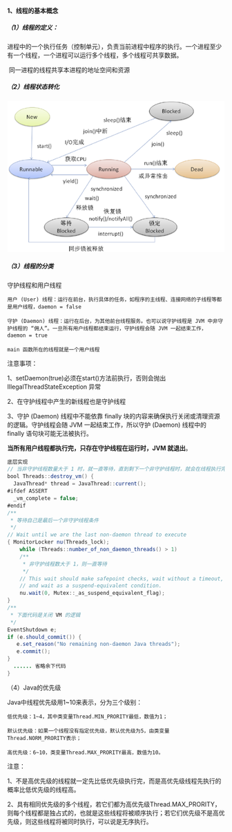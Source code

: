 #### 1、线程的基本概念

##### （1）线程的定义：

​		进程中的一个执行任务（控制单元），负责当前进程中程序的执行。一个进程至少有一个线程，一个进程可以运行多个线程，多个线程可共享数据。

​		同一进程的线程共享本进程的地址空间和资源

##### （2）线程状态转化

![线程状态转化](../../resource/%E7%BA%BF%E7%A8%8B%E7%8A%B6%E6%80%81%E8%BD%AC%E5%8C%96.png)

##### （3）线程的分类

守护线程和用户线程

```
用户 (User) 线程：运行在前台，执行具体的任务，如程序的主线程、连接网络的子线程等都是用户线程，daemon = false

守护 (Daemon) 线程：运行在后台，为其他前台线程服务。也可以说守护线程是 JVM 中非守护线程的 “佣人”。一旦所有用户线程都结束运行，守护线程会随 JVM 一起结束工作，daemon = true

main 函数所在的线程就是一个用户线程
```

注意事项：

1、setDaemon(true)必须在start()方法前执行，否则会抛出 IllegalThreadStateException 异常

2、在守护线程中产生的新线程也是守护线程

3、守护 (Daemon) 线程中不能依靠 finally 块的内容来确保执行关闭或清理资源的逻辑。守护线程会随 JVM 一起结束工作，所以守护 (Daemon) 线程中的 finally 语句块可能无法被执行。

**当所有用户线程都执行完，只存在守护线程在运行时，JVM 就退出**。

```java
底层实现
// 当非守护线程数量大于 1 时，就一直等待，直到剩下一个非守护线程时，就会在线程执行完后，退出 JVM。
bool Threads::destroy_vm() {
  JavaThread* thread = JavaThread::current();
#ifdef ASSERT
  _vm_complete = false;
#endif
/**
 * 等待自己是最后一个非守护线程条件
 */
// Wait until we are the last non-daemon thread to execute
{ MonitorLocker nu(Threads_lock);
    while (Threads::number_of_non_daemon_threads() > 1)
    /**
     * 非守护线程数大于 1，则一直等待
     */
    // This wait should make safepoint checks, wait without a timeout,
    // and wait as a suspend-equivalent condition.
    nu.wait(0, Mutex::_as_suspend_equivalent_flag);
}
/**
 * 下面代码是关闭 VM 的逻辑
 */
EventShutdown e;
if (e.should_commit()) {
   e.set_reason("No remaining non-daemon Java threads");
   e.commit();
}
  ...... 省略余下代码
}
```

（4）Java的优先级

Java中线程优先级用1~10来表示，分为三个级别：

```
低优先级：1~4，其中类变量Thread.MIN_PRORITY最低，数值为1；

默认优先级：如果一个线程没有指定优先级，默认优先级为5，由类变量Thread.NORM_PRORITY表示；

高优先级：6~10，类变量Thread.MAX_PRORITY最高，数值为10。
```

注意：

1、不是高优先级的线程就一定先比低优先级执行完，而是高优先级线程先执行的概率比低优先级的线程高。

2、具有相同优先级的多个线程，若它们都为高优先级Thread.MAX_PRORITY，则每个线程都是独占式的，也就是这些线程将被顺序执行；若它们优先级不是高优先级，则这些线程将被同时执行，可以说是无序执行。

